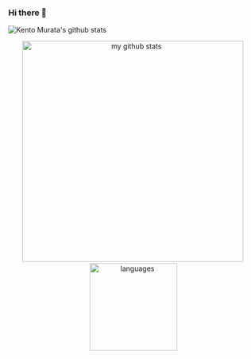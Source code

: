 ### Hi there 👋

![Kento Murata's github stats](https://github-readme-stats.vercel.app/api?username=kmurata798&show_icons=true&icon_color=7886e6&title_color=69f2ba&bg_color=151515&theme=dracula)

<p align="center">
  <img src="https://github-readme-stats.vercel.app/api?username=kmurata798&show_icons=true&title_color=fff&icon_color=7886e6&text_color=6e7681&bg_color=151515" alt="my github stats" width="445"/>&nbsp;
  <img src="https://github-readme-stats.vercel.app/api/top-langs/?username=ellojess&layout=compact&show_icons=true&title_color=fff&icon_color=fc8930&text_color=69f2ba&bg_color=151515" alt="languages" height="176">
</p>
